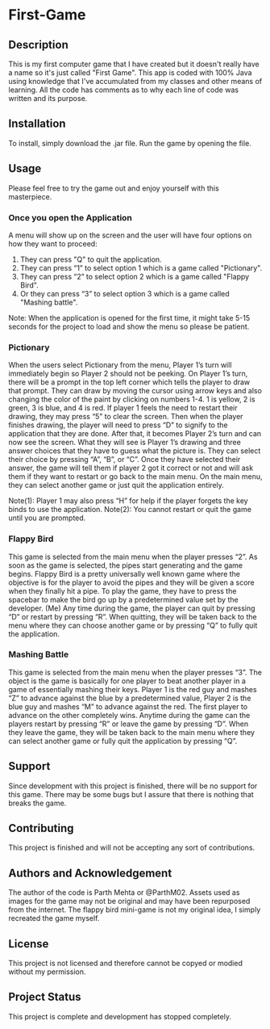 # First-Game

## Description
This is my first computer game that I have created but it doesn't really have a name so it's just called "First Game".
This app is coded with 100% Java using knowledge that I've accumulated from my classes and other means of learning.
All the code has comments as to why each line of code was written and its purpose.

## Installation
To install, simply download the .jar file.
Run the game by opening the file.

## Usage
Please feel free to try the game out and enjoy yourself with this masterpiece. 

### Once you open the Application
A menu will show up on the screen and the user will have four options on how they want to proceed:
1. They can press "Q" to quit the application.
2. They can press “1” to select option 1 which is a game called "Pictionary".
3. They can press “2” to select option 2 which is a game called "Flappy Bird".
4. Or they can press “3” to select option 3 which is a game called "Mashing battle".

Note: When the application is opened for the first time, it might take 5-15 seconds for the project to load and show the menu so please be patient.

### Pictionary
When the users select Pictionary from the menu, Player 1’s turn will immediately begin so Player 2 should not be peeking. On Player 1’s turn, there will be a prompt in the top left corner which tells the player to draw that prompt. They can draw by moving the cursor using arrow keys and also changing the color of the paint by clicking on numbers 1-4. 1 is yellow, 2 is green, 3 is blue, and 4 is red. If player 1 feels the need to restart their drawing, they may press “5” to clear the screen. Then when the player finishes drawing, the player will need to press “D” to signify to the application that they are done. After that, it becomes Player 2’s turn and can now see the screen. What they will see is Player 1’s drawing and three answer choices that they have to guess what the picture is. They can select their choice by pressing “A”, “B”, or “C”. Once they have selected their answer, the game will tell them if player 2 got it correct or not and will ask them if they want to restart or go back to the main menu. On the main menu, they can select another game or just quit the application entirely.

Note(1): Player 1 may also press “H” for help if the player forgets the key binds to use the application.
Note(2): You cannot restart or quit the game until you are prompted.

### Flappy Bird
This game is selected from the main menu when the player presses “2”. As soon as the game is selected, the pipes start generating and the game begins. Flappy Bird is a pretty universally well known game where the objective is for the player to avoid the pipes and they will be given a score when they finally hit a pipe. To play the game, they have to press the spacebar to make the bird go up by a predetermined value set by the developer. (Me) Any time during the game, the player can quit by pressing “D” or restart by pressing “R”. When quitting, they will be taken back to the menu where they can choose another game or by pressing “Q” to fully quit the application.

### Mashing Battle
This game is selected from the main menu when the player presses “3”. The object is the game is basically for one player to beat another player in a game of essentially mashing their keys. Player 1 is the red guy and mashes “Z” to advance against the blue by a predetermined value, Player 2 is the blue guy and mashes “M” to advance against the red. The first player to advance on the other completely wins. Anytime during the game can the players restart by pressing “R” or leave the game by pressing “D”. When they leave the game, they will be taken back to the main menu where they can select another game or fully quit the application by pressing “Q”.

## Support
Since development with this project is finished, there will be no support for this game. There may be some bugs but I assure that there is nothing that breaks the game.

## Contributing
This project is finished and will not be accepting any sort of contributions.
 
## Authors and Acknowledgement 
The author of the code is Parth Mehta or @ParthM02.
Assets used as images for the game may not be original and may have been repurposed from the internet.
The flappy bird mini-game is not my original idea, I simply recreated the game myself.
 
## License
This project is not licensed and therefore cannot be copyed or modied without my permission.
 
## Project Status
This project is complete and development has stopped completely.
